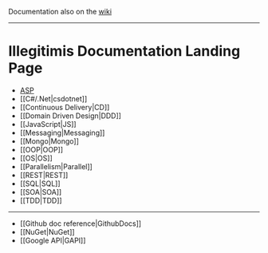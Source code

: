 Documentation also on the [wiki](https://github.com/illegitimis/Tutorial/wiki)
***

# Illegitimis Documentation Landing Page

*  [ASP](ASP.md)
*  [[C#/.Net|csdotnet]]
*  [[Continuous Delivery|CD]]
*  [[Domain Driven Design|DDD]]
*  [[JavaScript|JS]]
*  [[Messaging|Messaging]]
*  [[Mongo|Mongo]]
*  [[OOP|OOP]]
*  [[OS|OS]]
*  [[Parallelism|Parallel]]
*  [[REST|REST]]
*  [[SQL|SQL]]
*  [[SOA|SOA]]
*  [[TDD|TDD]]
***

*  [[Github doc reference|GithubDocs]]
*  [[NuGet|NuGet]]
*  [[Google API|GAPI]]
